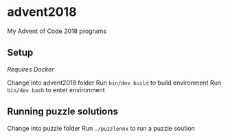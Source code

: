 # advent2018
My Advent of Code 2018 programs

## Setup
_Requires Docker_

Change into advent2018 folder
Run `bin/dev build` to build environment
Run `bin/dev bash` to enter environment

## Running puzzle solutions
Change into puzzle folder
Run `./puzzlennx` to run a puzzle soution
